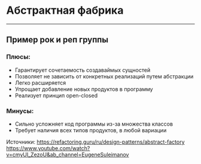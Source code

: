 # Абстрактная фабрика

---

## Пример рок и реп группы

### Плюсы: 
* Гарантирует сочетаемость создаваймых сущностей
* Позволяет не зависить от конкретных реализаций путем абстракции
* Легко расширяется
* Упрощает добавление новых продуктов в программу
* Реализует принцип open-closed

### Минусы:
* Сильно усложняет код программы из-за множества классов
* Требует наличия всех типов продуктов, в любой вариации

Источники:
    https://refactoring.guru/ru/design-patterns/abstract-factory
    https://www.youtube.com/watch?v=cmyUI_ZezoU&ab_channel=EugeneSuleimanov
